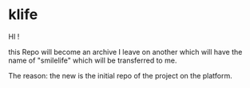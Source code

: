# klife
HI ! 

this Repo will become an archive I leave on another which will have the name of "smilelife" which will be transferred to me.

The reason: the new is the initial repo of the project on the platform.
